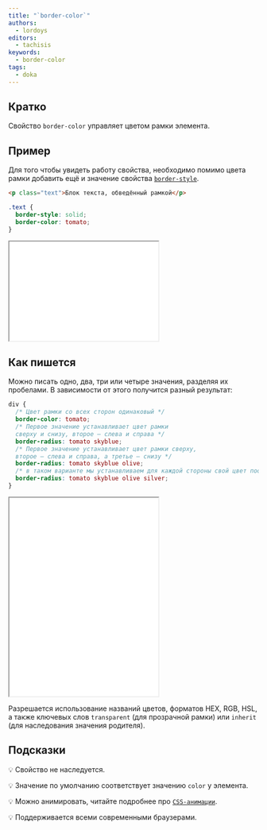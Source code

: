 ```yaml
---
title: "`border-color`"
authors:
  - lordoys
editors:
  - tachisis
keywords:
  - border-color
tags:
  - doka
---
```


## Кратко

Свойство `border-color` управляет цветом рамки элемента.

## Пример

Для того чтобы увидеть работу свойства, необходимо помимо цвета рамки добавить ещё и значение свойства [`border-style`](/css/border-style).

```html
<p class="text">Блок текста, обведённый рамкой</p>
```

```css
.text {
  border-style: solid;
  border-color: tomato;
}
```

<iframe title="Блок текста" src="demos/basic/" height="200"></iframe>

## Как пишется

Можно писать одно, два, три или четыре значения, разделяя их пробелами. В зависимости от этого получится разный результат:

```css
div {
  /* Цвет рамки со всех сторон одинаковый */
  border-color: tomato;
  /* Первое значение устанавливает цвет рамки 
  сверху и снизу, второе — слева и справа */
  border-radius: tomato skyblue;
  /* Первое значение устанавливает цвет рамки сверху, 
  второе — слева и справа, а третье — снизу */
  border-radius: tomato skyblue olive;
  /* в таком варианте мы устанавливаем для каждой стороны свой цвет поочередно для верхней, правой, нижней и левой рамки */
  border-radius: tomato skyblue olive silver;
}
```

<iframe title="Блок текста" src="demos/different-border-colors/" height="400"></iframe>

Разрешается использование названий цветов, форматов HEX, RGB, HSL, а также ключевых слов `transparent` (для прозрачной рамки) или `inherit` (для наследования значения родителя).

## Подсказки

💡 Свойство не наследуется.

💡 Значение по умолчанию соответствует значению `color` у элемента.

💡 Можно анимировать, читайте подробнее про [`CSS-анимации`](/css/animation).

💡 Поддерживается всеми современными браузерами.
